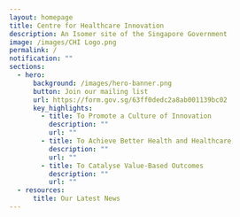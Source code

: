 ```yaml
---
layout: homepage
title: Centre for Healthcare Innovation
description: An Isomer site of the Singapore Government
image: /images/CHI Logo.png
permalink: /
notification: ""
sections:
  - hero:
      background: /images/hero-banner.png
      button: Join our mailing list
      url: https://form.gov.sg/63ff0dedc2a8ab001139bc02
      key_highlights:
        - title: To Promote a Culture of Innovation
          description: ""
          url: ""
        - title: To Achieve Better Health and Healthcare
          description: ""
          url: ""
        - title: To Catalyse Value-Based Outcomes
          description: ""
          url: ""
  - resources:
      title: Our Latest News
---
```

